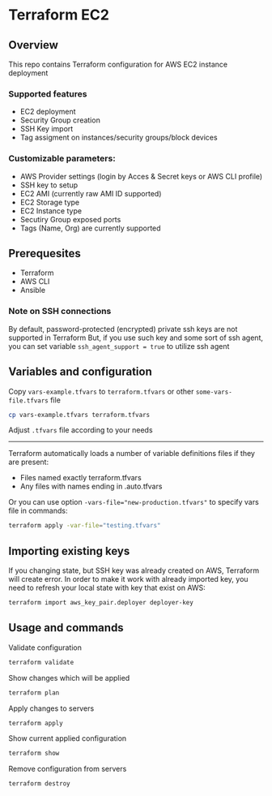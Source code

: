 # Terraform EC2  

## Overview

This repo contains Terraform configuration for AWS EC2 instance deployment

### Supported features
- EC2 deployment
- Security Group creation
- SSH Key import
- Tag assigment on instances/security groups/block devices

### Customizable parameters:
- AWS Provider settings (login by Acces & Secret keys or AWS CLI profile)
- SSH key to setup
- EC2 AMI (currently raw AMI ID supported)
- EC2 Storage type
- EC2 Instance type
- Secutiry Group exposed ports
- Tags (Name, Org) are currently supported

## Prerequesites

* Terraform
* AWS CLI
* Ansible

### Note on SSH connections

By default, password-protected (encrypted) private ssh keys are not supported in Terraform
But, if you use such key and some sort of ssh agent, you can set variable `ssh_agent_support = true` to utilize ssh agent

## Variables and  configuration

Copy `vars-example.tfvars` to `terraform.tfvars` or other `some-vars-file.tfvars` file
```bash
cp vars-example.tfvars terraform.tfvars
```
Adjust `.tfvars` file according to your needs


---

Terraform automatically loads a number of variable definitions files if they are present:
 - Files named exactly terraform.tfvars
 - Any files with names ending in .auto.tfvars

Or you can use option `-vars-file="new-production.tfvars"` to specify vars file in commands:
```bash
terraform apply -var-file="testing.tfvars"
```

## Importing existing keys

If you changing state, but SSH key was already created on AWS, Terraform will create error.
In order to make it work with already imported key, you need to refresh your local state with key that exist on AWS:
```bash
terraform import aws_key_pair.deployer deployer-key
```

## Usage and commands

Validate configuration
```bash
terraform validate
```

Show changes which will be applied 
```bash
terraform plan
```

Apply changes to servers
```bash
terraform apply
```

Show current applied configuration
```bash
terraform show
```

Remove configuration from servers
```bash
terraform destroy
```
